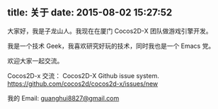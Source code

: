 title: 关于
date: 2015-08-02 15:27:52
---

大家好，我是子龙山人。我现在在厦门 Cocos2D-X 团队做游戏引擎开发。

我是一个技术 Geek，我喜欢研究好玩的技术，同时我也是一个 Emacs 党。

欢迎大家一起交流。

Cocos2D-x 交流：  Cocos2D-X Github issue system. https://github.com/cocos2d/cocos2d-x/issues/new

我的 Email:  guanghui8827@gmail.com
